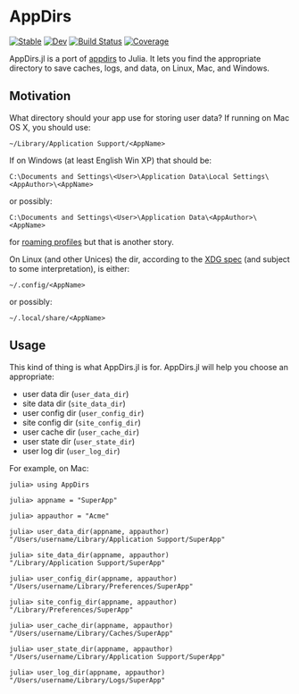 # AppDirs

[![Stable](https://img.shields.io/badge/docs-stable-blue.svg)](https://JackDunnNZ.github.io/AppDirs.jl/stable)
[![Dev](https://img.shields.io/badge/docs-dev-blue.svg)](https://JackDunnNZ.github.io/AppDirs.jl/dev)
[![Build Status](https://github.com/JackDunnNZ/AppDirs.jl/actions/workflows/CI.yml/badge.svg?branch=main)](https://github.com/JackDunnNZ/AppDirs.jl/actions/workflows/CI.yml?query=branch%3Amain)
[![Coverage](https://codecov.io/gh/JackDunnNZ/AppDirs.jl/branch/main/graph/badge.svg)](https://codecov.io/gh/JackDunnNZ/AppDirs.jl)

AppDirs.jl is a port of
[appdirs](https://github.com/ActiveState/appdirs) to Julia. It lets you find
the appropriate directory to save caches, logs, and data, on Linux, Mac,
and Windows.

## Motivation

What directory should your app use for storing user data? If running on
Mac OS X, you should use:

    ~/Library/Application Support/<AppName>

If on Windows (at least English Win XP) that should be:

    C:\Documents and Settings\<User>\Application Data\Local Settings\<AppAuthor>\<AppName>

or possibly:

    C:\Documents and Settings\<User>\Application Data\<AppAuthor>\<AppName>

for [roaming
profiles](https://docs.microsoft.com/en-us/previous-versions/windows/it-pro/windows-vista/cc766489(v=ws.10))
but that is another story.

On Linux (and other Unices) the dir, according to the [XDG
spec](https://specifications.freedesktop.org/basedir-spec/basedir-spec-latest.html)
(and subject to some interpretation), is either:

    ~/.config/<AppName>

or possibly:

    ~/.local/share/<AppName>

## Usage

This kind of thing is what AppDirs.jl is for. AppDirs.jl will help you
choose an appropriate:

-   user data dir (`user_data_dir`)
-   site data dir (`site_data_dir`)
-   user config dir (`user_config_dir`)
-   site config dir (`site_config_dir`)
-   user cache dir (`user_cache_dir`)
-   user state dir (`user_state_dir`)
-   user log dir (`user_log_dir`)

For example, on Mac:

```julia-repl
julia> using AppDirs

julia> appname = "SuperApp"

julia> appauthor = "Acme"

julia> user_data_dir(appname, appauthor)
"/Users/username/Library/Application Support/SuperApp"

julia> site_data_dir(appname, appauthor)
"/Library/Application Support/SuperApp"

julia> user_config_dir(appname, appauthor)
"/Users/username/Library/Preferences/SuperApp"

julia> site_config_dir(appname, appauthor)
"/Library/Preferences/SuperApp"

julia> user_cache_dir(appname, appauthor)
"/Users/username/Library/Caches/SuperApp"

julia> user_state_dir(appname, appauthor)
"/Users/username/Library/Application Support/SuperApp"

julia> user_log_dir(appname, appauthor)
"/Users/username/Library/Logs/SuperApp"
```
